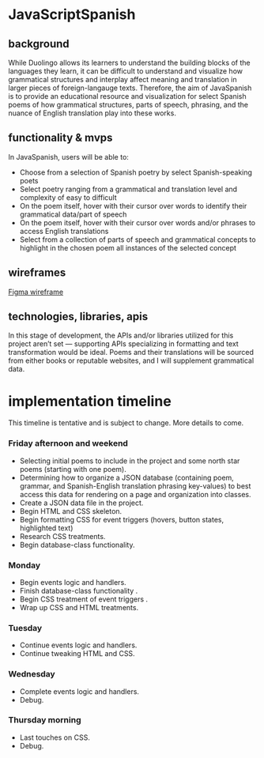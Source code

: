 # JavaScriptSpanish

## background

While Duolingo allows its learners to understand the building blocks of the languages they learn, it can be difficult to understand and visualize how grammatical structures and interplay affect meaning and translation in larger pieces of foreign-langauge texts. Therefore, the aim of JavaSpanish is to provide an educational resource and visualization for select Spanish poems of how grammatical structures, parts of speech, phrasing, and the nuance of English translation play into these works.

## functionality & mvps

In JavaSpanish, users will be able to:

- Choose from a selection of Spanish poetry by select Spanish-speaking poets
- Select poetry ranging from a grammatical and translation level and complexity of easy to difficult
- On the poem itself, hover with their cursor over words to identify their grammatical data/part of speech
- On the poem itself, hover with their cursor over words and/or phrases to access English translations
- Select from a collection of parts of speech and grammatical concepts to highlight in the chosen poem all instances of the selected concept

## wireframes

[Figma wireframe](https://www.figma.com/file/T1caNZRpRzDTFpZBtkdlrW/WireFramer-%E2%80%93-Quick-wireframing-library-(Community)?type=design&node-id=303-5615&mode=design&t=1oa1BtoDtu6H4pWT-4)

## technologies, libraries, apis

In this stage of development, the APIs and/or libraries utilized for this project aren’t set — supporting APIs specializing in formatting and text transformation would be ideal. Poems and their translations will be sourced from either books or reputable websites, and I will supplement grammatical data.


# implementation timeline

This timeline is tentative and is subject to change. More details to come.

### Friday afternoon and weekend

- Selecting initial poems to include in the project and some north star poems (starting with one poem).
- Determining how to organize a JSON database (containing poem, grammar, and Spanish-English translation phrasing key-values) to best access this data for rendering on a page and organization into classes.
- Create a JSON data file in the project.
- Begin HTML and CSS skeleton.
- Begin formatting CSS for event triggers (hovers, button states, highlighted text)
- Research CSS treatments.
- Begin database-class functionality.

### Monday

- Begin events logic and handlers.
- Finish database-class functionality .
- Begin CSS treatment of event triggers .
- Wrap up CSS and HTML treatments.

### Tuesday

- Continue events logic and handlers.
- Continue tweaking HTML and CSS.

### Wednesday

- Complete events logic and handlers.
- Debug.

### Thursday morning

- Last touches on CSS.
- Debug.
